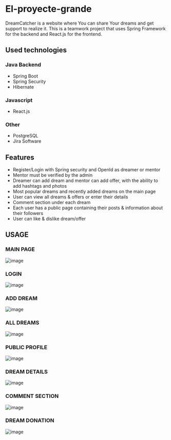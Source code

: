 # El-proyecte-grande
DreamCatcher is a website where You can share Your dreams and get support to realize it. This is a teamwork project that uses Spring Framework for the backend and React.js for the frontend.

## Used technologies
### Java Backend
* Spring Boot
* Spring Security
* Hibernate

### Javascript
* React.js

### Other
* PostgreSQL
* Jira Software

## Features 
* Register/Login with Spring security and OpenId as dreamer or mentor
* Mentor must be verified by the admin
* Dreamer can add dream and mentor can add offer, with the ability to add hashtags and photos
* Most popular dreams and recently added dreams on the main page
* User can view all dreams & offers or enter their details
* Comment section under each dream 
* Each user has a public page containing their posts & information about their followers 
* User can like & dislike dream/offer

## USAGE 
### MAIN PAGE
![image](https://github.com/Yummikko/El-proyecte-grande/assets/104222374/2f5127ed-c3d5-4d47-98f0-14cbaeddbfb3)

### LOGIN
![image](https://github.com/Yummikko/El-proyecte-grande/assets/104222374/b5b802ac-88b0-4e31-8a9f-fd9f88e6490d)

### ADD DREAM
![image](https://github.com/Yummikko/El-proyecte-grande/assets/104222374/69b88865-81a0-41f3-a2c4-ad510c71feb1)

### ALL DREAMS 
![image](https://github.com/Yummikko/El-proyecte-grande/assets/104222374/bcc81d56-326d-4c0b-b5f3-68bfd1f3e503)

### PUBLIC PROFILE 
![image](https://github.com/Yummikko/El-proyecte-grande/assets/104222374/700355d9-828f-45f3-ab04-d961acd80d6a)

### DREAM DETAILS 
![image](https://github.com/Yummikko/El-proyecte-grande/assets/104222374/421ceed6-7859-4d45-b497-62fbfe1786a3)

### COMMENT SECTION
![image](https://github.com/Yummikko/El-proyecte-grande/assets/104222374/d89b3254-f40a-4ae0-a3ac-7523253b99fd)

### DREAM DONATION 
![image](https://github.com/Yummikko/El-proyecte-grande/assets/104222374/cf810b1d-95f8-4a3e-9f8f-bf47f0ff628e)


